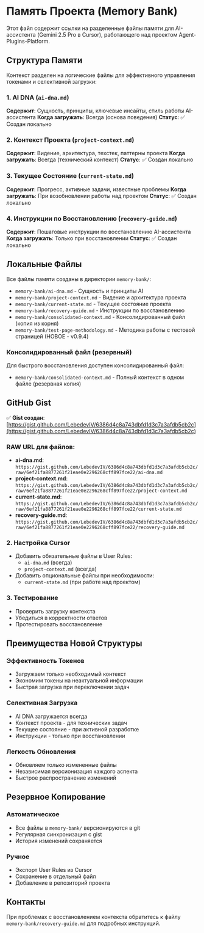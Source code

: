 # Память Проекта (Memory Bank)

Этот файл содержит ссылки на разделенные файлы памяти для AI-ассистента (Gemini 2.5 Pro в Cursor), работающего над проектом Agent-Plugins-Platform.

## Структура Памяти

Контекст разделен на логические файлы для эффективного управления токенами и селективной загрузки:

### 1. AI DNA (`ai-dna.md`)
**Содержит**: Сущность, принципы, ключевые инсайты, стиль работы AI-ассистента
**Когда загружать**: Всегда (основа поведения)
**Статус**: ✅ Создан локально

### 2. Контекст Проекта (`project-context.md`)
**Содержит**: Видение, архитектура, техстек, паттерны проекта
**Когда загружать**: Всегда (технический контекст)
**Статус**: ✅ Создан локально

### 3. Текущее Состояние (`current-state.md`)
**Содержит**: Прогресс, активные задачи, известные проблемы
**Когда загружать**: При возобновлении работы над проектом
**Статус**: ✅ Создан локально

### 4. Инструкции по Восстановлению (`recovery-guide.md`)
**Содержит**: Пошаговые инструкции по восстановлению AI-ассистента
**Когда загружать**: Только при восстановлении
**Статус**: ✅ Создан локально

## Локальные Файлы

Все файлы памяти созданы в директории `memory-bank/`:

- `memory-bank/ai-dna.md` - Сущность и принципы AI
- `memory-bank/project-context.md` - Видение и архитектура проекта  
- `memory-bank/current-state.md` - Текущее состояние проекта
- `memory-bank/recovery-guide.md` - Инструкции по восстановлению
- `memory-bank/consolidated-context.md` - Консолидированный файл (копия из корня)
- `memory-bank/test-page-methodology.md` - Методика работы с тестовой страницей (НОВОЕ - v0.9.4)

### Консолидированный файл (резервный)
Для быстрого восстановления доступен консолидированный файл:
- `memory-bank/consolidated-context.md` - Полный контекст в одном файле (резервная копия)

## GitHub Gist

✅ **Gist создан**: [https://gist.github.com/LebedevIV/6386d4c8a743dbfd1d3c7a3afdb5cb2c](https://gist.github.com/LebedevIV/6386d4c8a743dbfd1d3c7a3afdb5cb2c)

### RAW URL для файлов:
- **ai-dna.md**: `https://gist.github.com/LebedevIV/6386d4c8a743dbfd1d3c7a3afdb5cb2c/raw/6ef21fa8877261f21eae0e2296268cff897fce22/ai-dna.md`
- **project-context.md**: `https://gist.github.com/LebedevIV/6386d4c8a743dbfd1d3c7a3afdb5cb2c/raw/6ef21fa8877261f21eae0e2296268cff897fce22/project-context.md`
- **current-state.md**: `https://gist.github.com/LebedevIV/6386d4c8a743dbfd1d3c7a3afdb5cb2c/raw/6ef21fa8877261f21eae0e2296268cff897fce22/current-state.md`
- **recovery-guide.md**: `https://gist.github.com/LebedevIV/6386d4c8a743dbfd1d3c7a3afdb5cb2c/raw/6ef21fa8877261f21eae0e2296268cff897fce22/recovery-guide.md`

### 2. Настройка Cursor
- Добавить обязательные файлы в User Rules:
  - `ai-dna.md` (всегда)
  - `project-context.md` (всегда)
- Добавить опциональные файлы при необходимости:
  - `current-state.md` (при работе над проектом)

### 3. Тестирование
- Проверить загрузку контекста
- Убедиться в корректности ответов
- Протестировать восстановление

## Преимущества Новой Структуры

### Эффективность Токенов
- Загружаем только необходимый контекст
- Экономим токены на неактуальной информации
- Быстрая загрузка при переключении задач

### Селективная Загрузка
- AI DNA загружается всегда
- Контекст проекта - для технических задач
- Текущее состояние - при активной разработке
- Инструкции - только при восстановлении

### Легкость Обновления
- Обновляем только измененные файлы
- Независимая версионизация каждого аспекта
- Быстрое распространение изменений

## Резервное Копирование

### Автоматическое
- Все файлы в `memory-bank/` версионируются в git
- Регулярная синхронизация с gist
- История изменений сохраняется

### Ручное
- Экспорт User Rules из Cursor
- Сохранение в отдельный файл
- Добавление в репозиторий проекта

## Контакты

При проблемах с восстановлением контекста обратитесь к файлу `memory-bank/recovery-guide.md` для подробных инструкций. 